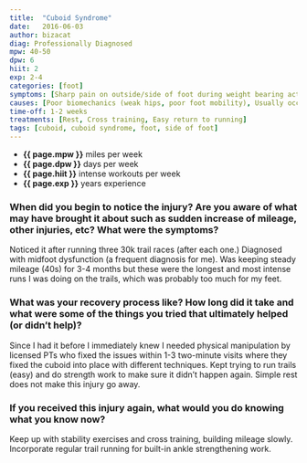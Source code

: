 ```yaml
---
title:  "Cuboid Syndrome"
date:   2016-06-03
author: bizacat
diag: Professionally Diagnosed
mpw: 40-50
dpw: 6
hiit: 2
exp: 2-4
categories: [foot]
symptoms: [Sharp pain on outside/side of foot during weight bearing activities (including walking)]
causes: [Poor biomechanics (weak hips, poor foot mobility), Usually occurs during a race (heavy mileage or intensity load)]
time-off: 1-2 weeks
treatments: [Rest, Cross training, Easy return to running]
tags: [cuboid, cuboid syndrome, foot, side of foot]
---
```


>
- **{{ page.mpw }}** miles per week
- **{{ page.dpw }}** days per week
- **{{ page.hiit }}** intense workouts per week
- **{{ page.exp }}** years experience
  
### When did you begin to notice the injury? Are you aware of what may have brought it about such as sudden increase of mileage, other injuries, etc? What were the symptoms?

Noticed it after running three 30k trail races (after each one.) Diagnosed with midfoot dysfunction (a frequent diagnosis for me). Was keeping steady mileage (40s) for 3-4 months but these were the longest and most intense runs I was doing on the trails, which was probably too much for my feet.

### What was your recovery process like? How long did it take and what were some of the things you tried that ultimately helped (or didn’t help)?

Since I had it before I immediately knew I needed physical manipulation by licensed PTs who fixed the issues within 1-3 two-minute visits where they fixed the cuboid into place with different techniques. Kept trying to run trails (easy) and do strength work to make sure it didn’t happen again. Simple rest does not make this injury go away.

### If you received this injury again, what would you do knowing what you know now?

Keep up with stability exercises and cross training, building mileage slowly.  Incorporate regular trail running for built-in ankle strengthening work.

